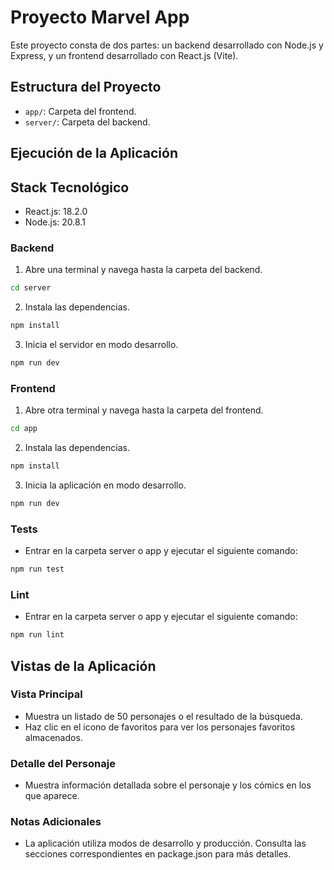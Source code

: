 # Proyecto Marvel App

Este proyecto consta de dos partes: un backend desarrollado con Node.js y Express, y un frontend desarrollado con React.js (Vite).

## Estructura del Proyecto

- `app/`: Carpeta del frontend.
- `server/`: Carpeta del backend.

## Ejecución de la Aplicación

## Stack Tecnológico

- React.js: 18.2.0
- Node.js: 20.8.1 

### Backend

1. Abre una terminal y navega hasta la carpeta del backend.

```bash
cd server
```

2. Instala las dependencias.

```bash
npm install
```

3. Inicia el servidor en modo desarrollo.

```bash
npm run dev
```

### Frontend
1. Abre otra terminal y navega hasta la carpeta del frontend.

```bash
cd app
```

2. Instala las dependencias.

```bash
npm install
```

3. Inicia la aplicación en modo desarrollo.

```bash
npm run dev
```
### Tests

- Entrar en la carpeta server o app y ejecutar el siguiente comando:
```bash
npm run test
```

### Lint

- Entrar en la carpeta server o app y ejecutar el siguiente comando:
```bash
npm run lint
```

## Vistas de la Aplicación

### Vista Principal

- Muestra un listado de 50 personajes o el resultado de la búsqueda.
- Haz clic en el icono de favoritos para ver los personajes favoritos almacenados.

### Detalle del Personaje

- Muestra información detallada sobre el personaje y los cómics en los que aparece.

### Notas Adicionales

- La aplicación utiliza modos de desarrollo y producción. Consulta las secciones correspondientes en package.json para más detalles.